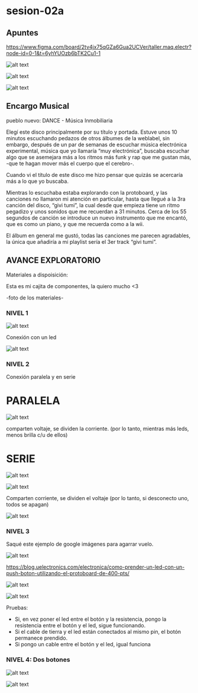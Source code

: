 # sesion-02a

## Apuntes

https://www.figma.com/board/2tv4jx75qGZa6Gua2UCVer/taller.maq.electr?node-id=0-1&t=6yhYUOzb6bTK2Cu1-1

![alt text](tme-02a-apunte.intro.png)

![alt text](tme-02a-apunte.png)

![alt text](tme-02a-apunte.rlvnt.png)

## Encargo Musical

pueblo nuevo:
DANCE - Música Inmobiliaria

Elegí este disco principalmente por su título y portada. Estuve unos 10 minutos escuchando pedazos de otros álbumes de la weblabel, sin embargo, después de un par de semanas de escuchar música electrónica experimental, música que yo llamaría “muy electrónica”, buscaba escuchar algo que se asemejara más a los ritmos más funk y rap que me gustan más, -que te hagan mover más el cuerpo que el cerebro-.

Cuando vi el título de este disco me hizo pensar que quizás se acercaría más a lo que yo buscaba.

Mientras lo escuchaba estaba explorando con la protoboard, y las canciones no llamaron mi atención en particular, hasta que llegué a la 3ra canción del disco, “givi tumi”, la cual desde que empieza tiene un ritmo pegadizo y unos sonidos que me recuerdan a 31 minutos. Cerca de los 55 segundos de canción se introduce un nuevo instrumento que me encantó, que es como un piano, y que me recuerda como a la wii.

El álbum en general me gustó, todas las canciones me parecen agradables, la única que añadiría a mi playlist sería el 3er track “givi tumi”.



## AVANCE EXPLORATORIO


Materiales a dispoisición: 

Esta es mi cajita de componentes, la quiero mucho <3

-foto de los materiales-

### NIVEL 1

![alt text](nivel1-foto.jpg)

Conexión con un led

![alt text](nivel1-diagrama.png)


### NIVEL 2

Conexión paralela y en serie

# PARALELA

![alt text](nivel2-foto.paralelo.jpg)

comparten voltaje, se dividen la corriente. (por lo tanto, mientras más leds, menos brilla c/u de ellos)


# SERIE

![alt text](nivel2-foto.serie.jpg)

![alt text](nivel2-foto2.jpg)

Comparten corriente, se dividen el voltaje (por lo tanto, si desconecto uno, todos se apagan)

![alt text](nivel2-diagrama.png)

### NIVEL 3

Saqué este ejemplo de google imágenes para agarrar vuelo.

![alt text](nivel3-diagrama.jpg)

<https://blog.uelectronics.com/electronica/como-prender-un-led-con-un-push-boton-utilizando-el-protoboard-de-400-pts/>

![alt text](nivel3-foto.jpg)

![alt text](nivel3-foto2.jpg)

Pruebas:

- Si, en vez poner el led entre el botón y la resistencia, pongo la resistencia entre el botón y el led, sigue funcionando.
- Si el cable de tierra y el led están conectados al mismo pin, el botón permanece prendido.
- Si pongo un cable entre el botón y el led, igual funciona

### NIVEL 4: Dos botones

![alt text](nivel4-foto.jpg)

![alt text](nivel4-foto2.jpg)
